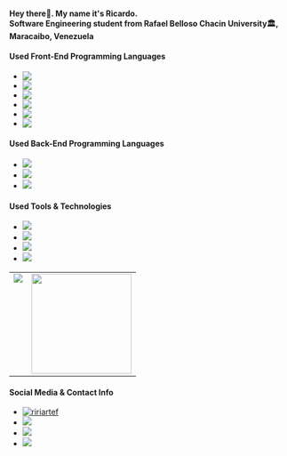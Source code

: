 <h4>Hey there👋. My name it's Ricardo. <br> 
Software Engineering student from Rafael Belloso Chacin University🏛, Maracaibo, Venezuela</h1>

<h4> Used Front-End Programming Languages</h4>
<ul>
  <li><img style="display: block" src="https://img.shields.io/badge/JavaScript-F7DF1E?style=for-the-badge&logo=javascript&logoColor=black"></li>
  <li><img style="display: block" src="https://img.shields.io/badge/HTML5-E34F26?style=for-the-badge&logo=html5&logoColor=white"></li>
  <li><img style="display: block" src="https://img.shields.io/badge/CSS3-1572B6?style=for-the-badge&logo=css3&logoColor=white"></li>
  <li><img style="display: block" src="https://img.shields.io/badge/React-20232A?style=for-the-badge&logo=react&logoColor=61DAFB"></li>
  <li><img style="display: block" src="https://img.shields.io/badge/Tailwind_CSS-38B2AC?style=for-the-badge&logo=tailwind-css&logoColor=white"></li>
  <li><img style="display: block" src="https://img.shields.io/badge/Bootstrap-563D7C?style=for-the-badge&logo=bootstrap&logoColor=white"></li>
</ul>

<h4>Used Back-End Programming Languages</h4> 
<ul>
  <li><img src="https://img.shields.io/badge/Node.js-339933?style=for-the-badge&logo=nodedotjs&logoColor=white"></li>
  <li><img src="https://img.shields.io/badge/Express.js-000000?style=for-the-badge&logo=express&logoColor=white"></li>
  <li><img src="https://img.shields.io/badge/Microsoft_SQL_Server-CC2927?style=for-the-badge&logo=microsoft-sql-server&logoColor=white"></li>
</ul>

<h4>Used Tools & Technologies</h4>
<ul>
  <li><img src="https://img.shields.io/badge/Git-F05032?style=for-the-badge&logo=git&logoColor=white"></li>
  <li><img src="https://img.shields.io/badge/GitHub-100000?style=for-the-badge&logo=github&logoColor=white"></li>
  <li><img src="https://img.shields.io/badge/Notion-000000?style=for-the-badge&logo=notion&logoColor=white"></li>
  <li><img src="https://img.shields.io/badge/Postman-FF6C37?style=for-the-badge&logo=Postman&logoColor=white"></li>
</ul>

<table>
  <tr>
    <td valign="top"><img src="https://github-readme-stats.vercel.app/api/top-langs/?username=LordCatalyst&theme=radical&card_width=450em)](https://github.com/LordCatalyst/LordCatalyst/github-readme-stats"/></td>
    <td valign="top"><img height="180em" src="https://github-readme-stats.vercel.app/api?username=LordCatalyst&show_icons=true&hide_border=true&&count_private=true&include_all_commits=true&theme=radical&hide_stars=false" /></td>
  </tr>
</table>

<h4>Social Media & Contact Info</h4>

<ul>
  <li><a href="https://www.instagram.com/ririartef">
    <img src="https://img.shields.io/badge/Instagram-E4405F?style=for-the-badge&logo=instagram&logoColor=white" alt="ririartef">
    </a></li>
  <li><a href="https://www.tiktok.com/@reif29_">
    <img src="https://img.shields.io/badge/TikTok-000000?style=for-the-badge&logo=tiktok&logoColor=white">
    </a></li>
  <li><a href="https://www.linkedin.com/in/lzzow29/">
    <img src="https://img.shields.io/badge/LinkedIn-0077B5?style=for-the-badge&logo=linkedin&logoColor=white">
    </a></li>
  <li><a href="mailto:ririartef@gmail.com">
    <img src="https://img.shields.io/badge/Gmail-D14836?style=for-the-badge&logo=gmail&logoColor=white">
    </a></li>
</ul>

